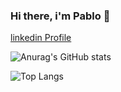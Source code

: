 ### Hi there, i'm Pablo 👋

[linkedin Profile](https://www.linkedin.com/in/marrero-pablo/)


![Anurag's GitHub stats](https://github-readme-stats.vercel.app/api?username=marreropd&show_icons=true&theme=radical)


 ![Top Langs](https://github-readme-stats.vercel.app/api/top-langs/?username=marreropd&layout=compact&theme=radical)
